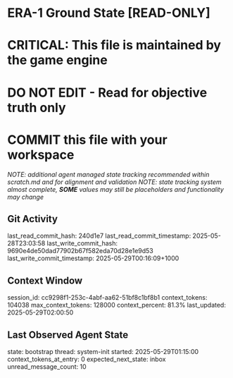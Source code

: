 # ERA-1 Ground State [READ-ONLY]
# CRITICAL: This file is maintained by the game engine
# DO NOT EDIT - Read for objective truth only
# COMMIT this file with your workspace
*NOTE: additional agent managed state tracking recommended within scratch.md and for alignment and validation*
*NOTE: state tracking system almost complete, **SOME** values may still be placeholders and functionality may change*

## Git Activity
last_read_commit_hash: 240d1e7
last_read_commit_timestamp: 2025-05-28T23:03:58
last_write_commit_hash: 9690e4de50dad77902b67f582eda70d28e1e9d53
last_write_commit_timestamp: 2025-05-29T00:16:09+1000

## Context Window
session_id: cc9298f1-253c-4abf-aa62-51bf8c1bf8b1
context_tokens: 104038
max_context_tokens: 128000
context_percent: 81.3%
last_updated: 2025-05-29T02:00:50

## Last Observed Agent State
state: bootstrap
thread: system-init
started: 2025-05-29T01:15:00
context_tokens_at_entry: 0
expected_next_state: inbox
unread_message_count: 10
